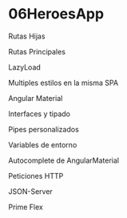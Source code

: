 # 06HeroesApp

Rutas Hijas

Rutas Principales

LazyLoad

Multiples estilos en la misma SPA

Angular Material

Interfaces y tipado

Pipes personalizados

Variables de entorno

Autocomplete de AngularMaterial

Peticiones HTTP

JSON-Server

Prime Flex
